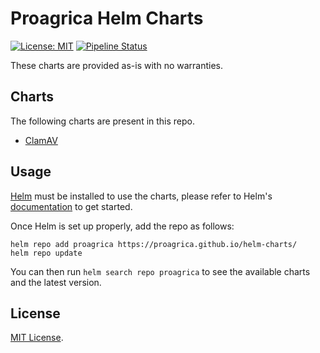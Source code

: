# Proagrica Helm Charts

[![License: MIT](https://img.shields.io/badge/License-MIT-green.svg)](https://opensource.org/licenses/MIT) [![Pipeline Status](https://github.com/proagrica/helm-charts/workflows/Release%20Charts/badge.svg?branch=main)](https://github.com/proagrica/helm-charts/actions)
<!-- [![Artifact HUB](https://img.shields.io/endpoint?url=https://artifacthub.io/badge/repository/proagrica)](https://artifacthub.io/packages/search?repo=proagrica) -->

These charts are provided as-is with no warranties.

## Charts

The following charts are present in this repo.

- [ClamAV](./charts/clamav)

## Usage

[Helm](https://helm.sh) must be installed to use the charts, please refer to Helm's [documentation](https://helm.sh/docs/) to get started.

Once Helm is set up properly, add the repo as follows:

```shell
helm repo add proagrica https://proagrica.github.io/helm-charts/
helm repo update
```

You can then run `helm search repo proagrica` to see the available charts and the latest version.

## License

[MIT License](./LICENSE).
